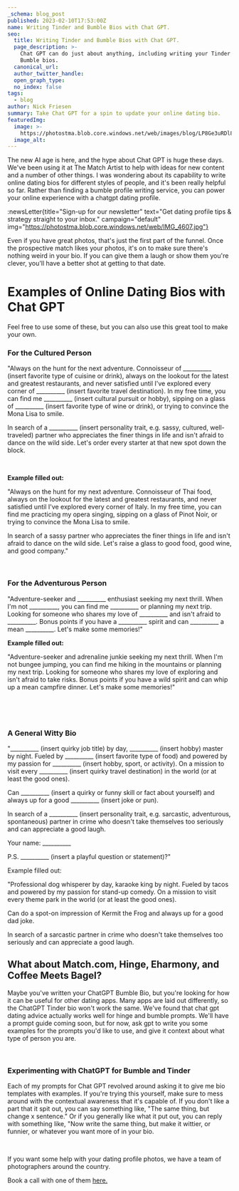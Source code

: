 ```yaml
---
_schema: blog_post
published: 2023-02-10T17:53:00Z
name: Writing Tinder and Bumble Bios with Chat GPT.
seo:
  title: Writing Tinder and Bumble Bios with Chat GPT.
  page_description: >-
    Chat GPT can do just about anything, including writing your Tinder and
    Bumble bios.
  canonical_url:
  author_twitter_handle:
  open_graph_type:
  no_index: false
tags:
  - blog
author: Nick Friesen
summary: Take Chat GPT for a spin to update your online dating bio.
featuredImg:
  image: >-
    https://photostma.blob.core.windows.net/web/images/blog/LP8Ge3uRDl8tmQuTowiQ.jpg
  image_alt:
---
```

The new AI age is here, and the hype about Chat GPT is huge these days. We've been using it at The Match Artist to help with ideas for new content and a number of other things. I was wondering about its capability to write online dating bios for different styles of people, and it's been really helpful so far. Rather than finding a bumble profile writing service, you can power your online experience with a chatgpt dating profile.&nbsp;

:newsLetter{title="Sign-up for our newsletter" text="Get dating profile tips & strategy straight to your inbox." campaign="default" img="https://photostma.blob.core.windows.net/web/IMG_4607.jpg"}

Even if you have great photos, that's just the first part of the funnel. Once the prospective match likes your photos, it's on to make sure there's nothing weird in your bio. If you can give them a laugh or show them you're clever, you'll have a better shot at getting to that date.

# Examples of Online Dating Bios with Chat GPT

Feel free to use some of these, but you can also use this great tool to make your own.

### For the Cultured Person

"Always on the hunt for the next adventure. Connoisseur of \_\_\_\_\_\_\_\_\_\_ (insert favorite type of cuisine or drink), always on the lookout for the latest and greatest restaurants, and never satisfied until I've explored every corner of \_\_\_\_\_\_\_\_\_\_ (insert favorite travel destination). In my free time, you can find me \_\_\_\_\_\_\_\_\_\_ (insert cultural pursuit or hobby), sipping on a glass of \_\_\_\_\_\_\_\_\_\_ (insert favorite type of wine or drink), or trying to convince the Mona Lisa to smile.

In search of a \_\_\_\_\_\_\_\_\_\_ (insert personality trait, e.g. sassy, cultured, well-traveled) partner who appreciates the finer things in life and isn't afraid to dance on the wild side. Let's order every starter at that new spot down the block.

&nbsp;

**Example filled out:**

"Always on the hunt for my next adventure. Connoisseur of Thai food, always on the lookout for the latest and greatest restaurants, and never satisfied until I've explored every corner of Italy. In my free time, you can find me practicing my opera singing, sipping on a glass of Pinot Noir, or trying to convince the Mona Lisa to smile.

In search of a sassy partner who appreciates the finer things in life and isn't afraid to dance on the wild side. Let's raise a glass to good food, good wine, and good company."

&nbsp;

### For the Adventurous Person

"Adventure-seeker and \_\_\_\_\_\_\_\_\_\_ enthusiast seeking my next thrill. When I'm not \_\_\_\_\_\_\_\_\_\_, you can find me \_\_\_\_\_\_\_\_\_\_ or planning my next trip. Looking for someone who shares my love of \_\_\_\_\_\_\_\_\_\_ and isn't afraid to \_\_\_\_\_\_\_\_\_\_. Bonus points if you have a \_\_\_\_\_\_\_\_\_\_ spirit and can \_\_\_\_\_\_\_\_\_\_ a mean \_\_\_\_\_\_\_\_\_\_. Let's make some memories!"

**Example filled out:**

"Adventure-seeker and adrenaline junkie seeking my next thrill. When I'm not bungee jumping, you can find me hiking in the mountains or planning my next trip. Looking for someone who shares my love of exploring and isn't afraid to take risks. Bonus points if you have a wild spirit and can whip up a mean campfire dinner. Let's make some memories!"

&nbsp;

&nbsp;

### A General Witty Bio

"\_\_\_\_\_\_\_\_\_\_ (insert quirky job title) by day, \_\_\_\_\_\_\_\_\_\_ (insert hobby) master by night. Fueled by \_\_\_\_\_\_\_\_\_\_ (insert favorite type of food) and powered by my passion for \_\_\_\_\_\_\_\_\_\_ (insert hobby, sport, or activity). On a mission to visit every \_\_\_\_\_\_\_\_\_\_ (insert quirky travel destination) in the world (or at least the good ones).

Can \_\_\_\_\_\_\_\_\_\_ (insert a quirky or funny skill or fact about yourself) and always up for a good \_\_\_\_\_\_\_\_\_\_ (insert joke or pun).

In search of a \_\_\_\_\_\_\_\_\_\_ (insert personality trait, e.g. sarcastic, adventurous, spontaneous) partner in crime who doesn't take themselves too seriously and can appreciate a good laugh.

Your name: \_\_\_\_\_\_\_\_\_\_

P.S. \_\_\_\_\_\_\_\_\_\_ (insert a playful question or statement)?"

Example filled out:

"Professional dog whisperer by day, karaoke king by night. Fueled by tacos and powered by my passion for stand-up comedy. On a mission to visit every theme park in the world (or at least the good ones).

Can do a spot-on impression of Kermit the Frog and always up for a good dad joke.

In search of a sarcastic partner in crime who doesn't take themselves too seriously and can appreciate a good laugh.

## What about Match.com, Hinge, Eharmony, and Coffee Meets Bagel?

Maybe you've written your ChatGPT Bumble Bio, but you're looking for how it can be useful for other dating apps. Many apps are laid out differently, so the ChatGPT Tinder bio won't work the same. We've found that chat gpt dating advice actually works well for hinge and bumble prompts. We'll have a prompt guide coming soon, but for now, ask gpt to write you some examples for the prompts you'd like to use, and give it context about what type of person you are.

&nbsp;

### Experimenting with ChatGPT for Bumble and Tinder

Each of my prompts for Chat GPT revolved around asking it to give me bio templates with examples. If you're trying this yourself, make sure to mess around with the contextual awareness that it's capable of. If you don't like a part that it spit out, you can say something like, "The same thing, but change x sentence." Or if you generally like what it put out, you can reply with something like, "Now write the same thing, but make it wittier, or funnier, or whatever you want more of in your bio.

&nbsp;

If you want some help with your dating profile photos, we have a team of photographers around the country.&nbsp;

Book a call with one of them <a href="https://bookme.name/thematchartist/lite/free-consultation-with-shane" target="_blank" rel="noopener">here.</a>

&nbsp;